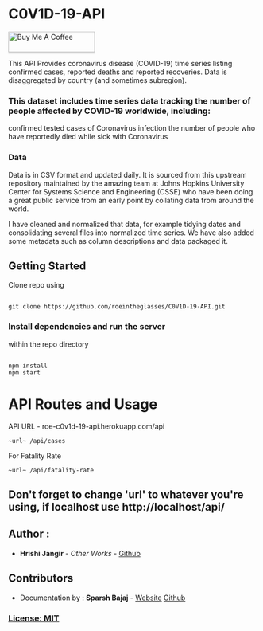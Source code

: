 # C0V1D-19-API

<a href="https://www.buymeacoffee.com/roeintheglasses" target="_blank"><img src="https://www.buymeacoffee.com/assets/img/custom_images/orange_img.png" alt="Buy Me A Coffee" style="height: 41px !important;width: 174px !important;box-shadow: 0px 3px 2px 0px rgba(190, 190, 190, 0.5) !important;-webkit-box-shadow: 0px 3px 2px 0px rgba(190, 190, 190, 0.5) !important;" ></a>

This API Provides coronavirus disease (COVID-19) time series listing confirmed cases, reported deaths and reported recoveries. Data is disaggregated by country (and sometimes subregion). 

### This dataset includes time series data tracking the number of people affected by COVID-19 worldwide, including:

confirmed tested cases of Coronavirus infection
the number of people who have reportedly died while sick with Coronavirus

### Data
Data is in CSV format and updated daily. It is sourced from this upstream repository maintained by the amazing team at Johns Hopkins University Center for Systems Science and Engineering (CSSE) who have been doing a great public service from an early point by collating data from around the world.

I have cleaned and normalized that data, for example tidying dates and consolidating several files into normalized time series. We have also added some metadata such as column descriptions and data packaged it.
  

## Getting Started  

Clone repo using

```

git clone https://github.com/roeintheglasses/C0V1D-19-API.git

```
### Install dependencies and run the server

within the repo directory

```

npm install
npm start

```
# API Routes and Usage
API URL - roe-c0v1d-19-api.herokuapp.com/api

```
~url~ /api/cases

```

For Fatality Rate

```
~url~ /api/fatality-rate

```
## Don't forget to change 'url' to whatever you're using, if localhost use http://localhost/api/

## Author :

*  **Hrishi Jangir** - *Other Works* - [Github](https://github.com/roeintheglasses)

## Contributors 

* Documentation by : **Sparsh Bajaj** - [Website](https://sparshbajaj.co)  [Github](https://github.com/sparshbajaj)


### [License: MIT](LICENSE.md)  

